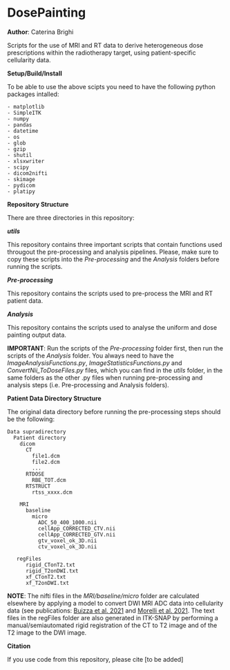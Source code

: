 # DosePainting

**Author**: Caterina Brighi

Scripts for the use of MRI and RT data to derive heterogeneous dose prescriptions within the radiotherapy target, using patient-specific cellularity data.


**Setup/Build/Install** 

To be able to use the above scipts you need to have the following python packages intalled:

```
- matplotlib
- SimpleITK
- numpy
- pandas
- datetime
- os
- glob
- gzip
- shutil
- xlsxwriter
- scipy
- dicom2nifti
- skimage
- pydicom
- platipy
```


**Repository Structure** 

There are three directories in this repository:

***utils***

This repository contains three important scripts that contain functions used througout the pre-processing and analysis pipelines. Please, make sure to copy these scripts into the *Pre-processing* and the *Analysis* folders before running the scripts. 

***Pre-processing***

This repository contains the scripts used to pre-process the MRI and RT patient data.

***Analysis***

This repository contains the scripts used to analyse the uniform and dose painting output data.


****IMPORTANT****: Run the scripts of the *Pre-processing* folder first, then run the scripts of the *Analysis* folder. You always need to have the *ImageAnalysisFunctions.py*, *ImageStatisticsFunctions.py* and *ConvertNii_ToDoseFiles.py* files, which you can find in the *utils* folder, in the same folders as the other .py files when running pre-processing and analysis steps (i.e. Pre-processing and Analysis folders). 


**Patient Data Directory Structure** 

The original data directory before running the pre-processing steps should be the following:
```
Data supradirectory
  Patient directory
    dicom
      CT
        file1.dcm
        file2.dcm
        ...
      RTDOSE
        RBE_TOT.dcm
      RTSTRUCT
        rtss_xxxx.dcm
       
    MRI
      baseline
        micro
          ADC_50_400_1000.nii
          cellApp_CORRECTED_CTV.nii
          cellApp_CORRECTED_GTV.nii
          gtv_voxel_ok_3D.nii
          ctv_voxel_ok_3D.nii
  
   regFiles
      rigid_CTonT2.txt
      rigid_T2onDWI.txt
      xf_CTonT2.txt
      xf_T2onDWI.txt
 ```       


****NOTE****: The nifti files in the *MRI/baseline/micro* folder are calculated elsewhere by applying a model to convert DWI MRI ADC data into cellularity data (see publications: [Buizza et al. 2021](https://doi.org/10.1002/mp.14689) and [Morelli et al. 2021](https://doi.org/10.1007/978-3-030-87615-9_3). The text files in the regFiles folder are also generated in ITK-SNAP by performing a manual/semiautomated rigid registration of the CT to T2 image and of the T2 image to the DWI image.


**Citation**

If you use code from this repository, please cite [to be added]
